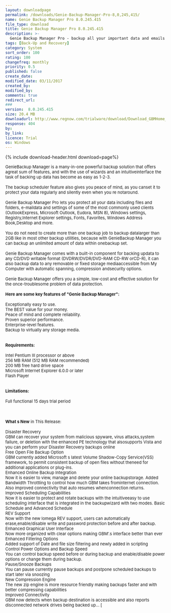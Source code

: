```yaml
---
layout: downloadpage
permalink: /downloads/Genie-Backup-Manager-Pro-8,0,245,415/
name: Genie Backup Manager Pro 8.0.245.415
file_type: download
title: Genie Backup Manager Pro 8.0.245.415
description: >-
  Genie Backup Manager Pro - backup all your important data and emails as easy as 1-2-3
tags: [Back-Up and Recovery]
category: System
sort_order: 100
rating: 100
changefreq: monthly
priority: 0.5
published: false
create_date: 
modified_date: 03/11/2017
created_by: 
modified_by: 
comments: true
redirect_url: 
### 
version:  8.0.245.415
size: 20.4 MB
downloadurl: http://www.regnow.com/trialware/download/Download_GBMHome_setup.exe?item=12029 4&affiliate=22260
response: 404
by: 
by_link: 
licence: Trial 
os: Windows
---
```


{% include download-header.html download=page%}

<p style="fix-download-text !important">
<p><font size="2">GenieBackup Manager is a many-in-one powerful backup solution that offers agreat sum of features, and with the use of wizards and an intuitiveinterface the task of backing up data has become as easy as 1-2-3. <br />
<br />
The backup scheduler feature also gives you peace of mind, as you canset it to protect your data regularly and silently even when you re notaround.<br />
<br />
Genie Backup Manager Pro lets you protect all your data including files and folders, </font><font size="2">e-mail</font></a><font size="2">data and settings of some of the most commonly used clients (OutlookExpress, Microsoft Outlook, Eudora, MSN 8), Windows settings, Registry,Internet Explorer settings, Fonts, Favorites, Windows Address Book,Desktop and more. <br />
<br />
You do not need to create more than one backup job to backup datalarger than 2GB like in most other backup utilities, because with GenieBackup Manager you can backup an unlimited amount of data within onebackup set.<br />
<br />
Genie Backup Manager comes with a built-in component for backing updata to any CD/DVD writable format (DVDRW/DVDR/DVD-RAM CD-RW orCD-R), it can also backup data to any removable or fixed storage mediaaccessible from My Computer with automatic spanning, compression andsecurity options.<br />
<br />
Genie Backup Manager offers you a simple, low-cost and effective solution for the once-troublesome problem of data protection.<br />
<br />
<span><strong>Here are some key features of "Genie Backup Manager":</strong></span><br />
<br />
Exceptionally easy to use. <br />
The BEST value for your money. <br />
Peace of mind and complete reliability. <br />
Proven superior performance. <br />
Enterprise-level features. <br />
Backup to virtually any storage media. <br />
<br />
<br />
<span><strong>Requirements:</strong></span><br />
<br />
Intel Pentium III processor or above <br />
256 MB RAM (512 MB RAM recommended) <br />
200 MB free hard drive space<br />
Microsoft Internet Explorer 6.0.0 or later <br />
Flash Player <br />
<br />
<br />
<span><strong>Limitations:</strong></span><br />
<br />
Full functional 15 days trial period<br />
</font></p>
<div class="celltext_big"><br />
<br />
<font size="2"><strong>What s New</strong> in This Release:<br />
<br />
Disaster Recovery <br />
GBM can recover your system from malicious spyware, virus attacks,system failure, or deletion with the enhanced PE technology that alsosupports Vista and you can perform your Disaster Recovery backups online<br />
Free Open File Backup Option <br />
GBM currently added Microsoft s latest Volume Shadow-Copy Service(VSS) framework, to permit consistent backup of open files without theneed for additional applications or plug-ins. <br />
Enhanced Online Backup Integration <br />
Now it is easier to view, manage and delete your online backupstorage. Added Bandwidth Throttling to control how much GBM takes frominternet connection. Also improved connectivity that auto resumes whenconnection returns.<br />
Improved Scheduling Capabilities <br />
Now it is easier to protect and rotate backups with the intuitiveeasy to use scheduling interface that is integrated in the backupwizard with two modes. Basic Schedule and Advanced Schedule<br />
REV Support <br />
Now with the new Iomega REV support, users can automatically erase,enable/disable write and password protection before and after backup.<br />
Enhanced Graphical User Interface <br />
Now more organized with clear options making GBM’.s interface better than ever <br />
Enhanced Filtering Options <br />
Added support of Date and file size filtering and newly added in scripting <br />
Control Power Options and Backup Speed <br />
You can control backup speed before or during backup and enable/disable power options or change them during backup. <br />
Pause/Snooze Backups <br />
You can pause currently pause backups and postpone scheduled backups to start later via snoozing<br />
New Compression Engine <br />
The new zip engine is more resource friendly making backups faster and with better compressing capabilities <br />
Improved Connectivity <br />
GBM now detects when backup destination is accessible and also reports disconnected network drives being backed up... [ </font></div></p>
